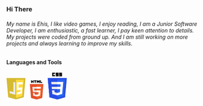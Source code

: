 ### Hi There

###### My name is Ehis, I like video games, I enjoy reading, I am a Junior Software Developer, I am enthusiastic, a fast learner, I pay keen attention to details. My projects were coded from ground up. And I am still working on more projects and always learning to improve my skills.

#### Languages and Tools
<!-- ![](./images/CSS3_logo.svg.png) -->
<img src="./images/javascript-logo.png" width=50>
<img src="./images/HTML5_logo.svg.png" width=50>
<img src="./images/CSS3_logo.svg.png" width=50>
<!-- <img src="./images/CSS3_logo.svg.png" width=50> -->
